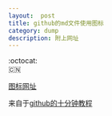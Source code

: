 ```yaml
---
layout:  post
title: github的md文件使用图标
category: dump
description: 附上网址
---
```



:octocat:  
:cn:

[图标网址](https://www.webpagefx.com/tools/emoji-cheat-sheet/)

来自于[github的十分钟教程](https://help.github.com/articles/basic-writing-and-formatting-syntax/#using-emoji)


